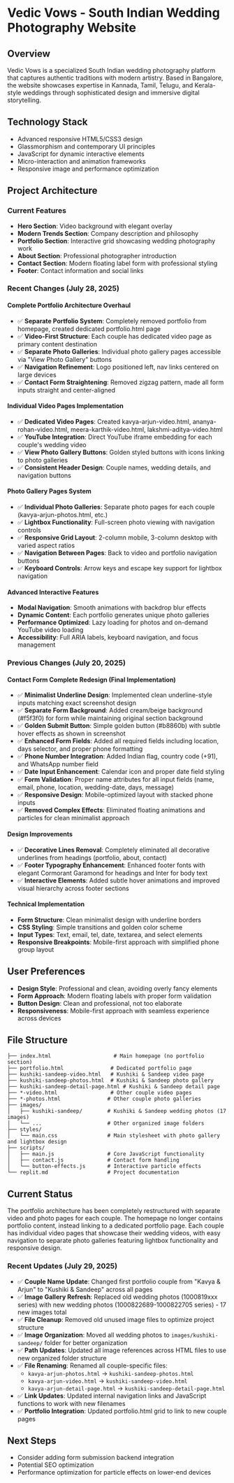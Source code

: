 # Vedic Vows - South Indian Wedding Photography Website

## Overview
Vedic Vows is a specialized South Indian wedding photography platform that captures authentic traditions with modern artistry. Based in Bangalore, the website showcases expertise in Kannada, Tamil, Telugu, and Kerala-style weddings through sophisticated design and immersive digital storytelling.

## Technology Stack
- Advanced responsive HTML5/CSS3 design
- Glassmorphism and contemporary UI principles
- JavaScript for dynamic interactive elements
- Micro-interaction and animation frameworks
- Responsive image and performance optimization

## Project Architecture

### Current Features
- **Hero Section**: Video background with elegant overlay
- **Modern Trends Section**: Company description and philosophy
- **Portfolio Section**: Interactive grid showcasing wedding photography work
- **About Section**: Professional photographer introduction
- **Contact Section**: Modern floating label form with professional styling
- **Footer**: Contact information and social links

### Recent Changes (July 28, 2025)

#### Complete Portfolio Architecture Overhaul
- ✅ **Separate Portfolio System**: Completely removed portfolio from homepage, created dedicated portfolio.html page
- ✅ **Video-First Structure**: Each couple has dedicated video page as primary content destination
- ✅ **Separate Photo Galleries**: Individual photo gallery pages accessible via "View Photo Gallery" buttons
- ✅ **Navigation Refinement**: Logo positioned left, nav links centered on large devices
- ✅ **Contact Form Straightening**: Removed zigzag pattern, made all form inputs straight and center-aligned

#### Individual Video Pages Implementation
- ✅ **Dedicated Video Pages**: Created kavya-arjun-video.html, ananya-rohan-video.html, meera-karthik-video.html, lakshmi-aditya-video.html
- ✅ **YouTube Integration**: Direct YouTube iframe embedding for each couple's wedding video
- ✅ **View Photo Gallery Buttons**: Golden styled buttons with icons linking to photo galleries
- ✅ **Consistent Header Design**: Couple names, wedding details, and navigation buttons

#### Photo Gallery Pages System
- ✅ **Individual Photo Galleries**: Separate photo pages for each couple (kavya-arjun-photos.html, etc.)
- ✅ **Lightbox Functionality**: Full-screen photo viewing with navigation controls
- ✅ **Responsive Grid Layout**: 2-column mobile, 3-column desktop with varied aspect ratios
- ✅ **Navigation Between Pages**: Back to video and portfolio navigation buttons
- ✅ **Keyboard Controls**: Arrow keys and escape key support for lightbox navigation

#### Advanced Interactive Features
- **Modal Navigation**: Smooth animations with backdrop blur effects
- **Dynamic Content**: Each portfolio generates unique photo galleries
- **Performance Optimized**: Lazy loading for photos and on-demand YouTube video loading
- **Accessibility**: Full ARIA labels, keyboard navigation, and focus management

### Previous Changes (July 20, 2025)

#### Contact Form Complete Redesign (Final Implementation)
- ✅ **Minimalist Underline Design**: Implemented clean underline-style inputs matching exact screenshot design
- ✅ **Separate Form Background**: Added cream/beige background (#f5f3f0) for form while maintaining original section background
- ✅ **Golden Submit Button**: Simple golden button (#b8860b) with subtle hover effects as shown in screenshot
- ✅ **Enhanced Form Fields**: Added all required fields including location, days selector, and proper phone formatting
- ✅ **Phone Number Integration**: Added Indian flag, country code (+91), and WhatsApp number field
- ✅ **Date Input Enhancement**: Calendar icon and proper date field styling
- ✅ **Form Validation**: Proper name attributes for all input fields (name, email, phone, location, wedding-date, days, message)
- ✅ **Responsive Design**: Mobile-optimized layout with stacked phone inputs
- ✅ **Removed Complex Effects**: Eliminated floating animations and particles for clean minimalist approach

#### Design Improvements
- ✅ **Decorative Lines Removal**: Completely eliminated all decorative underlines from headings (portfolio, about, contact)
- ✅ **Footer Typography Enhancement**: Enhanced footer fonts with elegant Cormorant Garamond for headings and Inter for body text
- ✅ **Interactive Elements**: Added subtle hover animations and improved visual hierarchy across footer sections

#### Technical Implementation
- **Form Structure**: Clean minimalist design with underline borders
- **CSS Styling**: Simple transitions and golden color scheme
- **Input Types**: Text, email, tel, date, textarea, and select elements
- **Responsive Breakpoints**: Mobile-first approach with simplified phone group layout

## User Preferences
- **Design Style**: Professional and clean, avoiding overly fancy elements
- **Form Approach**: Modern floating labels with proper form validation
- **Button Design**: Clean and professional, not too elaborate
- **Responsiveness**: Mobile-first approach with seamless experience across devices

## File Structure
```
├── index.html                    # Main homepage (no portfolio section)
├── portfolio.html               # Dedicated portfolio page
├── kushiki-sandeep-video.html   # Kushiki & Sandeep video page
├── kushiki-sandeep-photos.html  # Kushiki & Sandeep photo gallery
├── kushiki-sandeep-detail-page.html # Kushiki & Sandeep detail page
├── *-video.html                 # Other couple video pages
├── *-photos.html               # Other couple photo galleries
├── images/
│   ├── kushiki-sandeep/        # Kushiki & Sandeep wedding photos (17 images)
│   └── ...                     # Other organized image folders
├── styles/
│   └── main.css                # Main stylesheet with photo gallery and lightbox design
├── scripts/
│   ├── main.js                 # Core JavaScript functionality
│   ├── contact.js              # Contact form handling
│   └── button-effects.js       # Interactive particle effects
└── replit.md                   # Project documentation
```

## Current Status
The portfolio architecture has been completely restructured with separate video and photo pages for each couple. The homepage no longer contains portfolio content, instead linking to a dedicated portfolio page. Each couple has individual video pages that showcase their wedding videos, with easy navigation to separate photo galleries featuring lightbox functionality and responsive design.

### Recent Updates (July 29, 2025)
- ✅ **Couple Name Update**: Changed first portfolio couple from "Kavya & Arjun" to "Kushiki & Sandeep" across all pages
- ✅ **Image Gallery Refresh**: Replaced old wedding photos (1000819xxx series) with new wedding photos (1000822689-1000822705 series) - 17 new images total
- ✅ **File Cleanup**: Removed old unused image files to optimize project structure
- ✅ **Image Organization**: Moved all wedding photos to `images/kushiki-sandeep/` folder for better organization
- ✅ **Path Updates**: Updated all image references across HTML files to use new organized folder structure
- ✅ **File Renaming**: Renamed all couple-specific files:
  - `kavya-arjun-photos.html` → `kushiki-sandeep-photos.html`
  - `kavya-arjun-video.html` → `kushiki-sandeep-video.html`
  - `kavya-arjun-detail-page.html` → `kushiki-sandeep-detail-page.html`
- ✅ **Link Updates**: Updated internal navigation links and JavaScript functions to work with new filenames
- ✅ **Portfolio Integration**: Updated portfolio.html grid to link to new couple pages

## Next Steps
- Consider adding form submission backend integration
- Potential SEO optimization
- Performance optimization for particle effects on lower-end devices